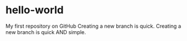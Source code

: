 # hello-world
My first repository on GitHub
Creating a new branch is quick.
Creating a new branch is quick AND simple.

